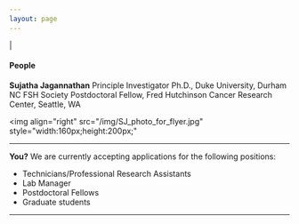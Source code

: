 ```yaml
---
layout: page
---
```

|
#### People

**Sujatha Jagannathan**
Principle Investigator
Ph.D., Duke University, Durham NC
FSH Society Postdoctoral Fellow, Fred Hutchinson Cancer Research Center, Seattle, WA

<img align="right" 
src="/img/SJ_photo_for_flyer.jpg"
style="width:160px;height:200px;"
>

----

**You?**
We are currently accepting applications for the following positions:
* Technicians/Professional Research Assistants
* Lab Manager
* Postdoctoral Fellows
* Graduate students

----
